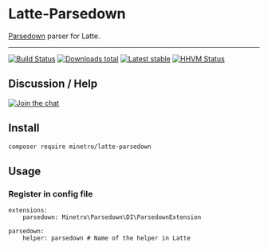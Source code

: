 # Latte-Parsedown

[Parsedown](https://github.com/erusev/parsedown) parser for Latte.

-----

[![Build Status](https://img.shields.io/travis/minetro/latte-parsedown.svg?style=flat-square)](https://travis-ci.org/minetro/latte-parsedown)
[![Downloads total](https://img.shields.io/packagist/dt/minetro/latte-parsedown.svg?style=flat-square)](https://packagist.org/packages/minetro/latte-parsedown)
[![Latest stable](https://img.shields.io/packagist/v/minetro/latte-parsedown.svg?style=flat-square)](https://packagist.org/packages/minetro/latte-parsedown)
[![HHVM Status](https://img.shields.io/hhvm/minetro/latte-parsedown.svg?style=flat-square)](http://hhvm.h4cc.de/package/minetro/latte-parsedown)

## Discussion / Help

[![Join the chat](https://img.shields.io/gitter/room/minetro/nette.svg?style=flat-square)](https://gitter.im/minetro/nette?utm_source=badge&utm_medium=badge&utm_campaign=pr-badge&utm_content=badge)

## Install

```bash
composer require minetro/latte-parsedown
```

## Usage

### Register in config file 

```neon
extensions:
	parsedown: Minetro\Parsedown\DI\ParsedownExtension

parsedown:
	helper: parsedown # Name of the helper in Latte
```

